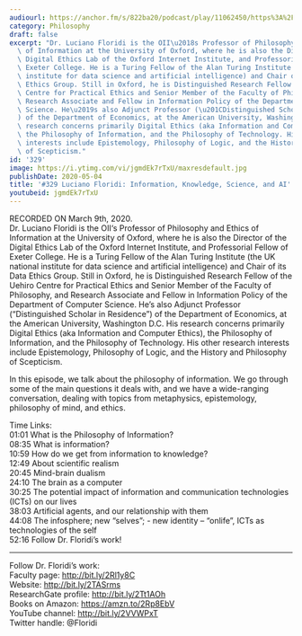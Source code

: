 ```yaml
---
audiourl: https://anchor.fm/s/822ba20/podcast/play/11062450/https%3A%2F%2Fd3ctxlq1ktw2nl.cloudfront.net%2Fproduction%2F2020-2-13%2F56369849-44100-2-f913dfc1bc7ab.m4a
category: Philosophy
draft: false
excerpt: "Dr. Luciano Floridi is the OII\u2018s Professor of Philosophy and Ethics\
  \ of Information at the University of Oxford, where he is also the Director of the\
  \ Digital Ethics Lab of the Oxford Internet Institute, and Professorial Fellow of\
  \ Exeter College. He is a Turing Fellow of the Alan Turing Institute (the UK national\
  \ institute for data science and artificial intelligence) and Chair of its Data\
  \ Ethics Group. Still in Oxford, he is Distinguished Research Fellow of the Uehiro\
  \ Centre for Practical Ethics and Senior Member of the Faculty of Philosophy, and\
  \ Research Associate and Fellow in Information Policy of the Department of Computer\
  \ Science. He\u2019s also Adjunct Professor (\u201CDistinguished Scholar in Residence\u201D\
  ) of the Department of Economics, at the American University, Washington D.C. His\
  \ research concerns primarily Digital Ethics (aka Information and Computer Ethics),\
  \ the Philosophy of Information, and the Philosophy of Technology. His other research\
  \ interests include Epistemology, Philosophy of Logic, and the History and Philosophy\
  \ of Scepticism."
id: '329'
image: https://i.ytimg.com/vi/jgmdEk7rTxU/maxresdefault.jpg
publishDate: 2020-05-04
title: '#329 Luciano Floridi: Information, Knowledge, Science, and AI'
youtubeid: jgmdEk7rTxU
---
```

<div class="timelinks">

RECORDED ON March 9th, 2020.  
Dr. Luciano Floridi is the OII‘s Professor of Philosophy and Ethics of Information at the University of Oxford, where he is also the Director of the Digital Ethics Lab of the Oxford Internet Institute, and Professorial Fellow of Exeter College. He is a Turing Fellow of the Alan Turing Institute (the UK national institute for data science and artificial intelligence) and Chair of its Data Ethics Group. Still in Oxford, he is Distinguished Research Fellow of the Uehiro Centre for Practical Ethics and Senior Member of the Faculty of Philosophy, and Research Associate and Fellow in Information Policy of the Department of Computer Science. He’s also Adjunct Professor (“Distinguished Scholar in Residence”) of the Department of Economics, at the American University, Washington D.C. His research concerns primarily Digital Ethics (aka Information and Computer Ethics), the Philosophy of Information, and the Philosophy of Technology. His other research interests include Epistemology, Philosophy of Logic, and the History and Philosophy of Scepticism.

In this episode, we talk about the philosophy of information. We go through some of the main questions it deals with, and we have a wide-ranging conversation, dealing with topics from metaphysics, epistemology, philosophy of mind, and ethics.

Time Links:  
<time>01:01</time> What is the Philosophy of Information?  
<time>08:35</time> What is information?  
<time>10:59</time> How do we get from information to knowledge?  
<time>12:49</time> About scientific realism  
<time>20:45</time> Mind-brain dualism  
<time>24:10</time> The brain as a computer  
<time>30:25</time> The potential impact of information and communication technologies (ICTs) on our lives  
<time>38:03</time> Artificial agents, and our relationship with them  
<time>44:08</time> The infosphere; new “selves”; - new identity – “onlife”, ICTs as technologies of the self  
<time>52:16</time> Follow Dr. Floridi’s work!

---

Follow Dr. Floridi’s work:  
Faculty page: http://bit.ly/2Rl1y8C  
Website: http://bit.ly/2TASrms  
ResearchGate profile: http://bit.ly/2Tt1AOh  
Books on Amazon: https://amzn.to/2Rp8EbV  
YouTube channel: http://bit.ly/2VVWPxT  
Twitter handle: @Floridi
</div>

